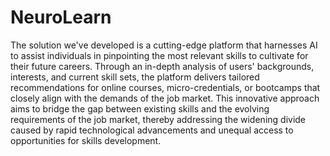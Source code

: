 # NeuroLearn
The solution we've developed is a cutting-edge platform that harnesses AI to assist individuals in pinpointing the most relevant skills to cultivate for their future careers. Through an in-depth analysis of users' backgrounds, interests, and current skill sets, the platform delivers tailored recommendations for online courses, micro-credentials, or bootcamps that closely align with the demands of the job market. This innovative approach aims to bridge the gap between existing skills and the evolving requirements of the job market, thereby addressing the widening divide caused by rapid technological advancements and unequal access to opportunities for skills development.
